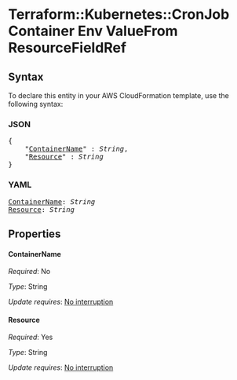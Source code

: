 # Terraform::Kubernetes::CronJob Container Env ValueFrom ResourceFieldRef

## Syntax

To declare this entity in your AWS CloudFormation template, use the following syntax:

### JSON

<pre>
{
    "<a href="#containername" title="ContainerName">ContainerName</a>" : <i>String</i>,
    "<a href="#resource" title="Resource">Resource</a>" : <i>String</i>
}
</pre>

### YAML

<pre>
<a href="#containername" title="ContainerName">ContainerName</a>: <i>String</i>
<a href="#resource" title="Resource">Resource</a>: <i>String</i>
</pre>

## Properties

#### ContainerName

_Required_: No

_Type_: String

_Update requires_: [No interruption](https://docs.aws.amazon.com/AWSCloudFormation/latest/UserGuide/using-cfn-updating-stacks-update-behaviors.html#update-no-interrupt)

#### Resource

_Required_: Yes

_Type_: String

_Update requires_: [No interruption](https://docs.aws.amazon.com/AWSCloudFormation/latest/UserGuide/using-cfn-updating-stacks-update-behaviors.html#update-no-interrupt)

